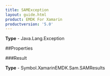 ```yaml
---
title: SAMException
layout: guide.html
product: EMDK For Xamarin 
productversion: '5.0' 
---
```



**Type** - Java.Lang.Exception

##Properties

###Result


**Type** - Symbol.XamarinEMDK.Sam.SAMResults
